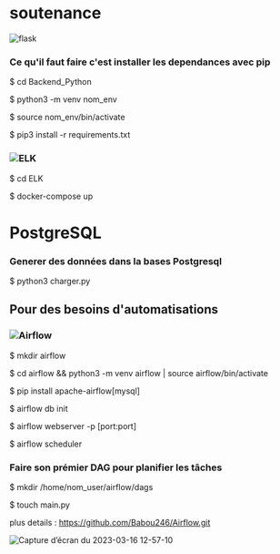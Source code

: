 # soutenance

![flask](https://user-images.githubusercontent.com/66678204/225342042-29f90d3d-2d81-46f5-82b7-e0f2ff10aca4.png)

### Ce qu'il faut faire c'est installer les dependances avec pip 
$ cd Backend_Python

$ python3 -m venv nom_env

$ source nom_env/bin/activate

$ pip3 install -r requirements.txt

### ![ELK](https://user-images.githubusercontent.com/66678204/225342527-b7458c58-b5e3-4edb-b753-9c04fe5ee542.png)

$ cd ELK

$ docker-compose up

# PostgreSQL

### Generer des données dans la bases Postgresql

$ python3 charger.py


## Pour des besoins d'automatisations 

### ![Airflow](https://user-images.githubusercontent.com/66678204/225342708-207d479f-9f9f-43a8-b7af-6008dacbe9bb.png)

$ mkdir airflow

$ cd airflow && python3 -m venv airflow | source airflow/bin/activate

$ pip install apache-airflow[mysql]

$ airflow db init

$ airflow webserver -p [port:port]

$ airflow scheduler

### Faire son prémier DAG pour planifier les tâches
$ mkdir /home/nom_user/airflow/dags

$ touch main.py

plus details : https://github.com/Babou246/Airflow.git


![Capture d’écran du 2023-03-16 12-57-10](https://user-images.githubusercontent.com/66678204/225623821-2527d589-aadf-4bcc-883d-4119aa9a3049.png)

